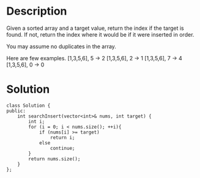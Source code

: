# Description

Given a sorted array and a target value, return the index if the target is found. If not, return the index where it would be if it were inserted in order.

You may assume no duplicates in the array.

Here are few examples.
[1,3,5,6], 5 → 2
[1,3,5,6], 2 → 1
[1,3,5,6], 7 → 4
[1,3,5,6], 0 → 0

# Solution
```
class Solution {
public:
    int searchInsert(vector<int>& nums, int target) {
        int i;
        for (i = 0; i < nums.size(); ++i){
            if (nums[i] >= target)
                return i;
            else
                continue;
        }
        return nums.size();
    }
};
```
